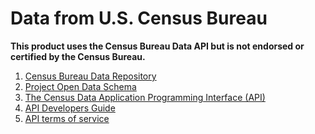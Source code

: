 # Data from U.S. Census Bureau

**This product uses the Census Bureau Data API but is not endorsed or certified by the Census Bureau.**

1. [Census Bureau Data Repository]()
1. [Project Open Data Schema](https://project-open-data.cio.gov/schema/)
1. [The Census Data Application Programming Interface (API)](www.census.gov/data/developers/updates/new-discovery-tool.html)
1. [API Developers Guide](https://www.census.gov/data/developers/guidance/api-user-guide.html)
1. [API terms of service](https://www.census.gov/data/developers/about/terms-of-service.html)

